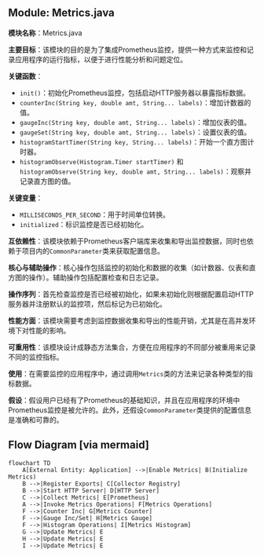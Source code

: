 ## Module: Metrics.java
**模块名称**：Metrics.java

**主要目标**：该模块的目的是为了集成Prometheus监控，提供一种方式来监控和记录应用程序的运行指标，以便于进行性能分析和问题定位。

**关键函数**：
- `init()`：初始化Prometheus监控，包括启动HTTP服务器以暴露指标数据。
- `counterInc(String key, double amt, String... labels)`：增加计数器的值。
- `gaugeInc(String key, double amt, String... labels)`：增加仪表的值。
- `gaugeSet(String key, double amt, String... labels)`：设置仪表的值。
- `histogramStartTimer(String key, String... labels)`：开始一个直方图计时器。
- `histogramObserve(Histogram.Timer startTimer)` 和 `histogramObserve(String key, double amt, String... labels)`：观察并记录直方图的值。

**关键变量**：
- `MILLISECONDS_PER_SECOND`：用于时间单位转换。
- `initialized`：标识监控是否已经初始化。

**互依赖性**：该模块依赖于Prometheus客户端库来收集和导出监控数据，同时也依赖于项目内的`CommonParameter`类来获取配置信息。

**核心与辅助操作**：核心操作包括监控的初始化和数据的收集（如计数器、仪表和直方图的操作）。辅助操作包括配置检查和日志记录。

**操作序列**：首先检查监控是否已经被初始化，如果未初始化则根据配置启动HTTP服务器并注册默认的监控项，然后标记为已初始化。

**性能方面**：该模块需要考虑到监控数据收集和导出的性能开销，尤其是在高并发环境下对性能的影响。

**可重用性**：该模块设计成静态方法集合，方便在应用程序的不同部分被重用来记录不同的监控指标。

**使用**：在需要监控的应用程序中，通过调用`Metrics`类的方法来记录各种类型的指标数据。

**假设**：假设用户已经有了Prometheus的基础知识，并且在应用程序的环境中Prometheus监控是被允许的。此外，还假设`CommonParameter`类提供的配置信息是准确和可靠的。
## Flow Diagram [via mermaid]
```mermaid
flowchart TD
    A[External Entity: Application] -->|Enable Metrics| B(Initialize Metrics)
    B -->|Register Exports| C[Collector Registry]
    B -->|Start HTTP Server| D[HTTP Server]
    C -->|Collect Metrics| E[Prometheus]
    A -->|Invoke Metrics Operations| F[Metrics Operations]
    F -->|Counter Inc| G[Metrics Counter]
    F -->|Gauge Inc/Set| H[Metrics Gauge]
    F -->|Histogram Operations| I[Metrics Histogram]
    G -->|Update Metrics| E
    H -->|Update Metrics| E
    I -->|Update Metrics| E
```
